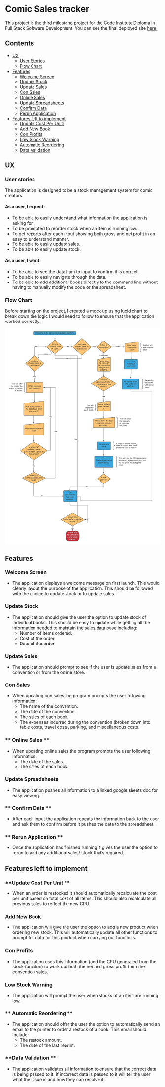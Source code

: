 # **Comic Sales tracker**

This project is the third milestone project for the Code Institute Diploma in Full Stack Software Development. You can see the final deployed site [here.](link)

<!-- ![Site mock-up](link) -->

## **Contents**
* [UX](#ux)
    * [User Stories](#user-stories)
    * [Flow Chart](#flowchart)
* [Features](#features) 
    * [Welcome Screen](#welcome-screen)
    * [Update Stock](#update-stock)
    * [Update Sales](#update-sales)
    * [Con Sales](#con-sales)
    * [Online Sales](#online-sales)
    * [Update Spreadsheets](#update-spreadsheets)
    * [Confirm Data](#confirm-data)
    * [Rerun Application](#rerun-application)
* [Features left to implement](features-left-to-implement)
    * [Update Cost Per Unit](#Update-cost-per-unit)]
    * [Add New Book](#add-new-book)
    * [Con Profits](#con-profits)
    * [Low Stock Warning](#low-stock-warning)
    * [Automatic Reordering](#automatic-reordering)
    * [Data Validation](#data-validation)


## **UX** 

### **User stories**

The application is designed to be a stock management system for comic creators. 

#### As a user, I expect:
* To be able to easily understand what information the application is asking for. 
* To be prompted to reorder stock when an item is running low. 
* To get reports after each input showing both gross and net profit in an easy to understand manner. 
* To be able to easily update sales.
* To be able to easily update stock. 
 
#### As a user, I want:
* To be able to see the data I am to input to confirm it is correct. 
* To be able to easily navigate through the data. 
* To be able to add additional books directly to the command line without having to manually modify the code or the spreadsheet. 

### **Flow Chart**
Before starting on the project, I created a mock up using lucid chart to break down the logic I would need to follow to ensure that the application worked correctly.  

![Flowchart](./assets/imgs/flowchart.jpeg)

## **Features**

### **Welcome Screen**
 * The application displays a welcome message on first launch. This would clearly layout the purpose of the application. This should be followed with the choice to update stock or to update sales. 

### **Update Stock**
 * The application should give the user the option to update stock of individual books. This should be easy to update while getting all the information needed to maintain the sales data base including: 
    * Number of items ordered.
    * Cost of the order
    * Date of the order

### **Update Sales**
 * The application should prompt to see if the user is update sales from a convention or from the online store. 

### **Con Sales**
 * When updating con sales the program prompts the user following information: 
	* The name of the convention. 
	* The date of the convention. 
	* The sales of each book. 
	* The expenses incurred during the convention (broken down into table costs, travel costs, parking, and miscellaneous costs.

### ** Online Sales **
* When updating online sales the program prompts the user following information: 
	* The date of the sales. 
	* The sales of each book. 

### **Update Spreadsheets**
 * The application pushes all information to a linked google sheets doc for easy viewing. 

 ### ** Confirm Data **
* After each input the application repeats the information back to the user and ask them to confirm before it pushes the data to the spreadsheet. 

 ### ** Rerun Application **
 * Once the application has finished running it gives the user the option to rerun to add any additional sales/ stock that’s required.   

## **Features left to implement**

### **Update Cost Per Unit **
 * When an order is restocked it should automatically recalculate the cost per unit based on total cost of all items. This should also recalculate all previous sales to reflect the new CPU.

 ### **Add New Book**
 * The application will give the user the option to add a new product when ordering new stock. This will automatically update all other functions to prompt for data for this product when carrying out functions. 

### **Con Profits**
 * The application uses this information (and the CPU generated from the stock function) to work out both the net and gross profit from the convention sales.  

### **Low Stock Warning**
 * The application will prompt the user when stocks of an item are running low.

### ** Automatic Reordering ** 
* The application should offer the user the option to automatically send an email to the printer to order a restock of a book. This email should include:
	* The restock amount. 
	* The date of the last reprint. 

### **Data Validation **
 * The application validates all information to ensure that the correct data is being passed to it. If incorrect data is passed to it will tell the user what the issue is and how they can resolve it. 




